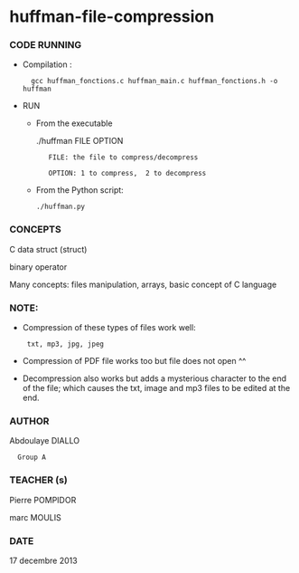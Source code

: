 # huffman-file-compression

### CODE RUNNING

- Compilation :

        gcc huffman_fonctions.c huffman_main.c huffman_fonctions.h -o huffman

- RUN
  *  From the executable
  
      ./huffman FILE OPTION  

            FILE: the file to compress/decompress

            OPTION: 1 to compress,  2 to decompress


  * From the Python script:
        
        ./huffman.py
### CONCEPTS
  C data struct (struct)
  
  binary operator

  Many concepts: files manipulation, arrays, basic concept of C language 

 ### NOTE:
 
  - Compression of these types of files work well:
  
         txt, mp3, jpg, jpeg

 - Compression of PDF file works too but file does not open ^^
 
  - Decompression also works but adds a mysterious character to the end of the file; which causes the txt, image and mp3 files to be edited at the end.
 
 
### AUTHOR

Abdoulaye DIALLO

      Group A

### TEACHER (s) 
  Pierre POMPIDOR

  marc MOULIS
### DATE
17 decembre 2013

